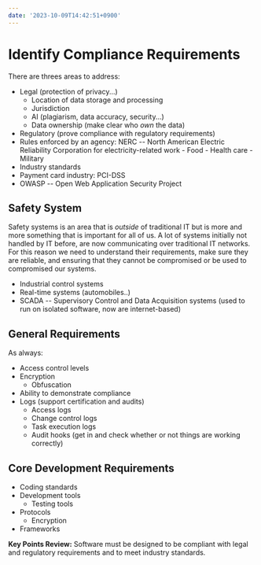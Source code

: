 ```yaml
---
date: '2023-10-09T14:42:51+0900'
---
```


# Identify Compliance Requirements

There are threes areas to address:

-   Legal (protection of privacy...)
    -   Location of data storage and processing
    -   Jurisdiction
    -   AI (plagiarism, data accuracy, security...)
    -   Data ownership (make clear who *own* the data)
-   Regulatory (prove compliance with regulatory requirements)
-   Rules enforced by an agency: NERC -- North American Electric
    Reliability Corporation for electricity-related work - Food - Health
    care - Military
-   Industry standards
-   Payment card industry: PCI-DSS
-   OWASP -- Open Web Application Security Project

## Safety System

Safety systems is an area that is *outside* of traditional IT but is
more and more something that is important for all of us. A lot of
systems initially not handled by IT before, are now communicating over
traditional IT networks. For this reason we need to understand their
requirements, make sure they are reliable, and ensuring that they cannot
be compromised or be used to compromised our systems.

-   Industrial control systems
-   Real-time systems (automobiles..)
-   SCADA -- Supervisory Control and Data Acquisition systems (used to
    run on isolated software, now are internet-based)

## General Requirements

As always:

-   Access control levels
-   Encryption
    -   Obfuscation
-   Ability to demonstrate compliance
-   Logs (support certification and audits)
    -   Access logs
    -   Change control logs
    -   Task execution logs
    -   Audit hooks (get in and check whether or not things are working
        correctly)

## Core Development Requirements

-   Coding standards
-   Development tools
    -   Testing tools
-   Protocols
    -   Encryption
-   Frameworks

**Key Points Review:** Software must be designed to be compliant with
legal and regulatory requirements and to meet industry standards.
